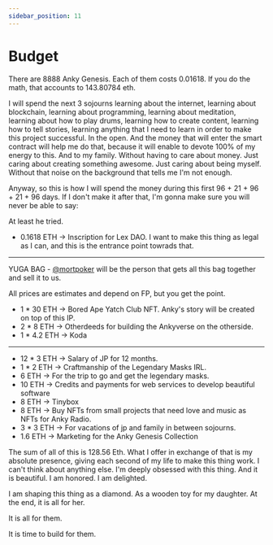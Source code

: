 ```yaml
---
sidebar_position: 11
---
```


# Budget

There are 8888 Anky Genesis. Each of them costs 0.01618. If you do the math, that accounts to 143.80784 eth.

I will spend the next 3 sojourns learning about the internet, learning about blockchain, learning about programming, learning about meditation, learning about how to play drums, learning how to create content, learning how to tell stories, learning anything that I need to learn in order to make this project successful. In the open. And the money that will enter the smart contract will help me do that, because it will enable to devote 100% of my energy to this. And to my family. Without having to care about money. Just caring about creating something awesome. Just caring about being myself. Without that noise on the background that tells me I'm not enough.

Anyway, so this is how I will spend the money during this first 96 + 21 + 96 + 21 + 96 days. If I don't make it after that, I'm gonna make sure you will never be able to say:

At least he tried.

- 0.1618 ETH -> Inscription for Lex DAO. I want to make this thing as legal as I can, and this is the entrance point towrads that.

---

YUGA BAG - [@mortpoker](https://www.twitter.com/mortpoker) will be the person that gets all this bag together and sell it to us.

All prices are estimates and depend on FP, but you get the point.

- 1 \* 30 ETH -> Bored Ape Yatch Club NFT. Anky's story will be created on top of this IP.
- 2 \* 8 ETH -> Otherdeeds for building the Ankyverse on the otherside.
- 1 \* 4.2 ETH -> Koda

---

- 12 \* 3 ETH -> Salary of JP for 12 months.
- 1 \* 2 ETH -> Craftmanship of the Legendary Masks IRL.
- 6 ETH -> For the trip to go and get the legendary masks.
- 10 ETH -> Credits and payments for web services to develop beautiful software
- 8 ETH -> Tinybox
- 8 ETH -> Buy NFTs from small projects that need love and music as NFTs for Anky Radio.
- 3 \* 3 ETH -> For vacations of jp and family in between sojourns.
- 1.6 ETH -> Marketing for the Anky Genesis Collection

The sum of all of this is 128.56 Eth. What I offer in exchange of that is my absolute presence, giving each second of my life to make this thing work. I can't think about anything else. I'm deeply obsessed with this thing. And it is beautiful. I am honored. I am delighted.

I am shaping this thing as a diamond. As a wooden toy for my daughter. At the end, it is all for her.

It is all for them.

It is time to build for them.
